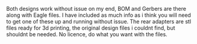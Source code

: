 Both designs work without issue on my end, BOM and Gerbers are there along with Eagle files.
I have included as much info as i think you will need to get one of these up and running without issue. 
The rear adapters are stl files ready for 3d printing, the original design files i couldnt find, but shouldnt be needed.
No licence, do what you want with the files. 